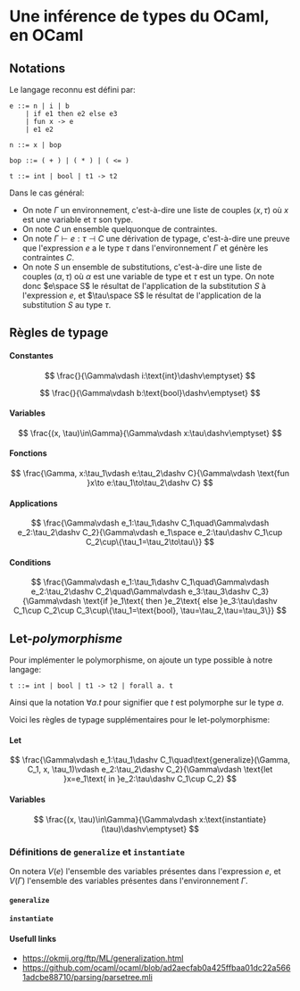 # Une inférence de types du OCaml, en OCaml

## Notations

Le langage reconnu est défini par:
```
e ::= n | i | b
    | if e1 then e2 else e3
    | fun x -> e
    | e1 e2

n ::= x | bop

bop ::= ( + ) | ( * ) | ( <= )

t ::= int | bool | t1 -> t2
```

Dans le cas général:
- On note $\Gamma$ un environnement, c'est-à-dire une liste de couples $(x, \tau)$ où $x$ est une variable et $\tau$ son type.
- On note $C$ un ensemble quelquonque de contraintes.
- On note $\Gamma\vdash e:\tau\dashv C$ une dérivation de typage, c'est-à-dire une preuve que l'expression $e$ a le type $\tau$ dans l'environnement $\Gamma$ et génère les contraintes $C$.
- On note $S$ un ensemble de substitutions, c'est-à-dire une liste de couples $(\alpha, \tau)$ où $\alpha$ est une variable de type et $\tau$ est un type. On note donc $e\space S$ le résultat de l'application de la substitution $S$ à l'expression $e$, et $\tau\space S$ le résultat de l'application de la substitution $S$ au type $\tau$.

## Règles de typage

#### Constantes

$$
\frac{}{\Gamma\vdash i:\text{int}\dashv\emptyset}
$$

$$
\frac{}{\Gamma\vdash b:\text{bool}\dashv\emptyset}
$$

#### Variables

$$
\frac{(x, \tau)\in\Gamma}{\Gamma\vdash x:\tau\dashv\emptyset}
$$

#### Fonctions

$$
\frac{\Gamma, x:\tau_1\vdash e:\tau_2\dashv C}{\Gamma\vdash \text{fun }x\to e:\tau_1\to\tau_2\dashv C}
$$

#### Applications

$$
\frac{\Gamma\vdash e_1:\tau_1\dashv C_1\quad\Gamma\vdash e_2:\tau_2\dashv C_2}{\Gamma\vdash e_1\space e_2:\tau\dashv C_1\cup C_2\cup\{\tau_1=\tau_2\to\tau\}}
$$

#### Conditions

$$
\frac{\Gamma\vdash e_1:\tau_1\dashv C_1\quad\Gamma\vdash e_2:\tau_2\dashv C_2\quad\Gamma\vdash e_3:\tau_3\dashv C_3}{\Gamma\vdash \text{if }e_1\text{ then }e_2\text{ else }e_3:\tau\dashv C_1\cup C_2\cup C_3\cup\{\tau_1=\text{bool}, \tau=\tau_2,\tau=\tau_3\}}
$$

## Let-*polymorphisme*

Pour implémenter le polymorphisme, on ajoute un type possible à notre langage:
```
t ::= int | bool | t1 -> t2 | forall a. t
```

Ainsi que la notation $\forall a. t$ pour signifier que $t$ est polymorphe sur le type $a$.

Voici les règles de typage supplémentaires pour le let-polymorphisme:

#### Let

$$
\frac{\Gamma\vdash e_1:\tau_1\dashv C_1\quad\text{generalize}(\Gamma, C_1, x, \tau_1)\vdash e_2:\tau_2\dashv C_2}{\Gamma\vdash \text{let }x=e_1\text{ in }e_2:\tau\dashv C_1\cup C_2}
$$

#### Variables

$$
\frac{(x, \tau)\in\Gamma}{\Gamma\vdash x:\text{instantiate}(\tau)\dashv\emptyset}
$$

### Définitions de `generalize` et `instantiate`

On notera $V(e)$ l'ensemble des variables présentes dans l'expression $e$, et $V(\Gamma)$ l'ensemble des variables présentes dans l'environnement $\Gamma$.

#### `generalize`

#### `instantiate`


#### Usefull links

- https://okmij.org/ftp/ML/generalization.html
- https://github.com/ocaml/ocaml/blob/ad2aecfab0a425ffbaa01dc22a5661adcbe88710/parsing/parsetree.mli